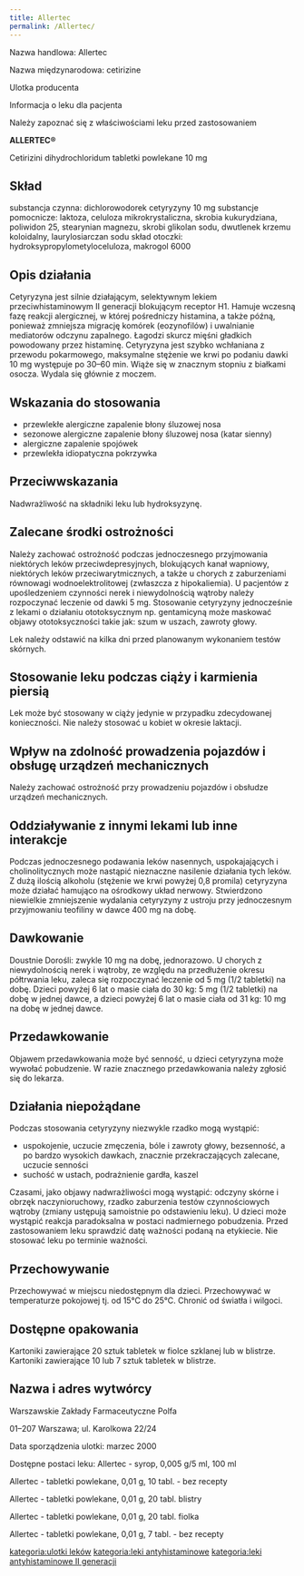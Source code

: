 ```yaml
---
title: Allertec
permalink: /Allertec/
---
```


Nazwa handlowa: Allertec

Nazwa międzynarodowa: cetirizine

Ulotka producenta

Informacja o leku dla pacjenta

Należy zapoznać się z właściwościami leku przed zastosowaniem

**ALLERTEC®**

Cetirizini dihydrochloridum tabletki powlekane 10 mg

Skład
-----

substancja czynna: dichlorowodorek cetyryzyny 10 mg substancje pomocnicze: laktoza, celuloza mikrokrystaliczna, skrobia kukurydziana, poliwidon 25, stearynian magnezu, skrobi glikolan sodu, dwutlenek krzemu koloidalny, laurylosiarczan sodu skład otoczki: hydroksypropylometyloceluloza, makrogol 6000

Opis działania
--------------

Cetyryzyna jest silnie działającym, selektywnym lekiem przeciwhistaminowym II generacji blokującym receptor H1. Hamuje wczesną fazę reakcji alergicznej, w której pośredniczy histamina, a także późną, ponieważ zmniejsza migrację komórek (eozynofilów) i uwalnianie mediatorów odczynu zapalnego. Łagodzi skurcz mięśni gładkich powodowany przez histaminę. Cetyryzyna jest szybko wchłaniana z przewodu pokarmowego, maksymalne stężenie we krwi po podaniu dawki 10 mg występuje po 30–60 min. Wiąże się w znacznym stopniu z białkami osocza. Wydala się głównie z moczem.

Wskazania do stosowania
-----------------------

-   przewlekłe alergiczne zapalenie błony śluzowej nosa
-   sezonowe alergiczne zapalenie błony śluzowej nosa (katar sienny)
-   alergiczne zapalenie spojówek
-   przewlekła idiopatyczna pokrzywka

Przeciwwskazania
----------------

Nadwrażliwość na składniki leku lub hydroksyzynę.

Zalecane środki ostrożności
---------------------------

Należy zachować ostrożność podczas jednoczesnego przyjmowania niektórych leków przeciwdepresyjnych, blokujących kanał wapniowy, niektórych leków przeciwarytmicznych, a także u chorych z zaburzeniami równowagi wodnoelektrolitowej (zwłaszcza z hipokaliemia). U pacjentów z upośledzeniem czynności nerek i niewydolnością wątroby należy rozpoczynać leczenie od dawki 5 mg. Stosowanie cetyryzyny jednocześnie z lekami o działaniu ototoksycznym np. gentamicyną może maskować objawy ototoksyczności takie jak: szum w uszach, zawroty głowy.

Lek należy odstawić na kilka dni przed planowanym wykonaniem testów skórnych.

Stosowanie leku podczas ciąży i karmienia piersią
-------------------------------------------------

Lek może być stosowany w ciąży jedynie w przypadku zdecydowanej konieczności. Nie należy stosować u kobiet w okresie laktacji.

Wpływ na zdolność prowadzenia pojazdów i obsługę urządzeń mechanicznych
-----------------------------------------------------------------------

Należy zachować ostrożność przy prowadzeniu pojazdów i obsłudze urządzeń mechanicznych.

Oddziaływanie z innymi lekami lub inne interakcje
-------------------------------------------------

Podczas jednoczesnego podawania leków nasennych, uspokajających i cholinolitycznych może nastąpić nieznaczne nasilenie działania tych leków. Z dużą ilością alkoholu (stężenie we krwi powyżej 0,8 promila) cetyryzyna może działać hamująco na ośrodkowy układ nerwowy. Stwierdzono niewielkie zmniejszenie wydalania cetyryzyny z ustroju przy jednoczesnym przyjmowaniu teofiliny w dawce 400 mg na dobę.

Dawkowanie
----------

Doustnie Dorośli: zwykle 10 mg na dobę, jednorazowo. U chorych z niewydolnością nerek i wątroby, ze względu na przedłużenie okresu półtrwania leku, zaleca się rozpoczynać leczenie od 5 mg (1/2 tabletki) na dobę. Dzieci powyżej 6 lat o masie ciała do 30 kg: 5 mg (1/2 tabletki) na dobę w jednej dawce, a dzieci powyżej 6 lat o masie ciała od 31 kg: 10 mg na dobę w jednej dawce.

Przedawkowanie
--------------

Objawem przedawkowania może być senność, u dzieci cetyryzyna może wywołać pobudzenie. W razie znacznego przedawkowania należy zgłosić się do lekarza.

Działania niepożądane
---------------------

Podczas stosowania cetyryzyny niezwykle rzadko mogą wystąpić:

-   uspokojenie, uczucie zmęczenia, bóle i zawroty głowy, bezsenność, a po bardzo wysokich dawkach, znacznie przekraczających zalecane, uczucie senności
-   suchość w ustach, podrażnienie gardła, kaszel

Czasami, jako objawy nadwrażliwości mogą wystąpić: odczyny skórne i obrzęk naczynioruchowy, rzadko zaburzenia testów czynnościowych wątroby (zmiany ustępują samoistnie po odstawieniu leku). U dzieci może wystąpić reakcja paradoksalna w postaci nadmiernego pobudzenia. Przed zastosowaniem leku sprawdzić datę ważności podaną na etykiecie. Nie stosować leku po terminie ważności.

Przechowywanie
--------------

Przechowywać w miejscu niedostępnym dla dzieci. Przechowywać w temperaturze pokojowej tj. od 15°C do 25°C. Chronić od światła i wilgoci.

Dostępne opakowania
-------------------

Kartoniki zawierające 20 sztuk tabletek w fiolce szklanej lub w blistrze. Kartoniki zawierające 10 lub 7 sztuk tabletek w blistrze.

Nazwa i adres wytwórcy
----------------------

Warszawskie Zakłady Farmaceutyczne Polfa

01–207 Warszawa; ul. Karolkowa 22/24

Data sporządzenia ulotki: marzec 2000

Dostępne postaci leku: Allertec - syrop, 0,005 g/5 ml, 100 ml

Allertec - tabletki powlekane, 0,01 g, 10 tabl. - bez recepty

Allertec - tabletki powlekane, 0,01 g, 20 tabl. blistry

Allertec - tabletki powlekane, 0,01 g, 20 tabl. fiolka

Allertec - tabletki powlekane, 0,01 g, 7 tabl. - bez recepty

[kategoria:ulotki leków](/kategoria:ulotki_leków "wikilink") [kategoria:leki antyhistaminowe](/kategoria:leki_antyhistaminowe "wikilink") [kategoria:leki antyhistaminowe II generacji](/kategoria:leki_antyhistaminowe_II_generacji "wikilink")